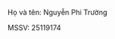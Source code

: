 <!DOCTYPE html>
<html>
  <body>
    <p>Họ và tên: Nguyễn Phi Trường</p>
    <p>MSSV: 25119174</p>
  </body>
</html>
